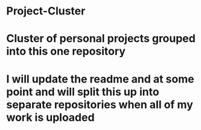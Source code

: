 # Project-Cluster

# Cluster of personal projects grouped into this one repository

# I will update the readme and at some point and will split this up into separate repositories when all of my work is uploaded

